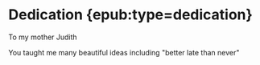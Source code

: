 # Dedication {epub:type=dedication}

To my mother Judith

You taught me many beautiful ideas including "better late than never"
